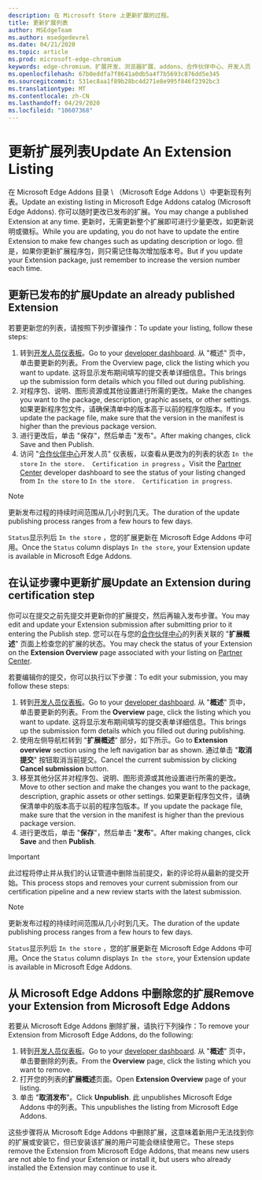 ```yaml
---
description: 在 Microsoft Store 上更新扩展的过程。
title: 更新扩展列表
author: MSEdgeTeam
ms.author: msedgedevrel
ms.date: 04/21/2020
ms.topic: article
ms.prod: microsoft-edge-chromium
keywords: edge-chromium、扩展开发、浏览器扩展、addons、合作伙伴中心、开发人员
ms.openlocfilehash: 67b0eddfa7f8641a0db5a4f7b5693c876dd5e345
ms.sourcegitcommit: 531ec8aa1f89b28bc4d271e8e995f846f2392bc3
ms.translationtype: MT
ms.contentlocale: zh-CN
ms.lasthandoff: 04/29/2020
ms.locfileid: "10607368"
---
```

# <span data-ttu-id="719e2-104">更新扩展列表</span><span class="sxs-lookup"><span data-stu-id="719e2-104">Update An Extension Listing</span></span>  

<span data-ttu-id="719e2-105">在 Microsoft Edge Addons 目录 \ （Microsoft Edge Addons \）中更新现有列表。</span><span class="sxs-lookup"><span data-stu-id="719e2-105">Update an existing listing in Microsoft Edge Addons catalog \(Microsoft Edge Addons\).</span></span>  <span data-ttu-id="719e2-106">你可以随时更改已发布的扩展。</span><span class="sxs-lookup"><span data-stu-id="719e2-106">You may change a published Extension at any time.</span></span>  <span data-ttu-id="719e2-107">更新时，无需更新整个扩展即可进行少量更改，如更新说明或徽标。</span><span class="sxs-lookup"><span data-stu-id="719e2-107">While you are updating, you do not have to update the entire Extension to make few changes such as updating description or logo.</span></span>  <span data-ttu-id="719e2-108">但是，如果你更新扩展程序包，则只需记住每次增加版本号。</span><span class="sxs-lookup"><span data-stu-id="719e2-108">But if you update your Extension package, just remember to increase the version number each time.</span></span>  

## <span data-ttu-id="719e2-109">更新已发布的扩展</span><span class="sxs-lookup"><span data-stu-id="719e2-109">Update an already published Extension</span></span>  

<span data-ttu-id="719e2-110">若要更新您的列表，请按照下列步骤操作：</span><span class="sxs-lookup"><span data-stu-id="719e2-110">To update your listing, follow these steps:</span></span>  

1.  <span data-ttu-id="719e2-111">转到[开发人员仪表板][MicrosoftPartnerCenter]。</span><span class="sxs-lookup"><span data-stu-id="719e2-111">Go to your [developer dashboard][MicrosoftPartnerCenter].</span></span>  <span data-ttu-id="719e2-112">从 "概述" 页中，单击要更新的列表。</span><span class="sxs-lookup"><span data-stu-id="719e2-112">From the Overview page, click the listing which you want to update.</span></span>  <span data-ttu-id="719e2-113">这将显示发布期间填写的提交表单详细信息。</span><span class="sxs-lookup"><span data-stu-id="719e2-113">This brings up the submission form details which you filled out during publishing.</span></span>  
1.  <span data-ttu-id="719e2-114">对程序包、说明、图形资源或其他设置进行所需的更改。</span><span class="sxs-lookup"><span data-stu-id="719e2-114">Make the changes you want to the package, description, graphic assets, or other settings.</span></span>  <span data-ttu-id="719e2-115">如果更新程序包文件，请确保清单中的版本高于以前的程序包版本。</span><span class="sxs-lookup"><span data-stu-id="719e2-115">If you update the package file, make sure that the version in the manifest is higher than the previous package version.</span></span>
1.  <span data-ttu-id="719e2-116">进行更改后，单击 "保存"，然后单击 "发布"。</span><span class="sxs-lookup"><span data-stu-id="719e2-116">After making changes, click Save and then Publish.</span></span>
1.  <span data-ttu-id="719e2-117">访问 "[合作伙伴中心][MicrosoftPartnerCenter]开发人员" 仪表板，以查看从更改为的列表的状态 `In the store` `In the store.  Certification in progress` 。</span><span class="sxs-lookup"><span data-stu-id="719e2-117">Visit the [Partner Center][MicrosoftPartnerCenter] developer dashboard to see the status of your listing changed from `In the store` to `In the store.  Certification in progress`.</span></span>  

> [!NOTE]
> <span data-ttu-id="719e2-118">更新发布过程的持续时间范围从几小时到几天。</span><span class="sxs-lookup"><span data-stu-id="719e2-118">The duration of the update publishing process ranges from a few hours to few days.</span></span>  

<span data-ttu-id="719e2-119">`Status`显示列后 `In the store` ，您的扩展更新在 Microsoft Edge Addons 中可用。</span><span class="sxs-lookup"><span data-stu-id="719e2-119">Once the `Status` column displays `In the store`, your Extension update is available in Microsoft Edge Addons.</span></span>  

## <span data-ttu-id="719e2-120">在认证步骤中更新扩展</span><span class="sxs-lookup"><span data-stu-id="719e2-120">Update an Extension during certification step</span></span>  

<span data-ttu-id="719e2-121">你可以在提交之前先提交并更新你的扩展提交，然后再输入发布步骤。</span><span class="sxs-lookup"><span data-stu-id="719e2-121">You may edit and update your Extension submission after submitting prior to it entering the Publish step.</span></span>  <span data-ttu-id="719e2-122">您可以在与您的[合作伙伴中心][MicrosoftPartnerCenter]的列表关联的 "**扩展概述**" 页面上检查您的扩展的状态。</span><span class="sxs-lookup"><span data-stu-id="719e2-122">You may check the status of your Extension on the **Extension Overview** page associated with your listing on [Partner Center][MicrosoftPartnerCenter].</span></span>  

<span data-ttu-id="719e2-123">若要编辑你的提交，你可以执行以下步骤：</span><span class="sxs-lookup"><span data-stu-id="719e2-123">To edit your submission, you may follow these steps:</span></span>  

1.  <span data-ttu-id="719e2-124">转到[开发人员仪表板][MicrosoftPartnerCenter]。</span><span class="sxs-lookup"><span data-stu-id="719e2-124">Go to your [developer dashboard][MicrosoftPartnerCenter].</span></span>  <span data-ttu-id="719e2-125">从 "**概述**" 页中，单击要更新的列表。</span><span class="sxs-lookup"><span data-stu-id="719e2-125">From the **Overview** page, click the listing which you want to update.</span></span>  <span data-ttu-id="719e2-126">这将显示发布期间填写的提交表单详细信息。</span><span class="sxs-lookup"><span data-stu-id="719e2-126">This brings up the submission form details which you filled out during publishing.</span></span>  
1.  <span data-ttu-id="719e2-127">使用左侧导航栏转到 "**扩展概述**" 部分，如下所示。</span><span class="sxs-lookup"><span data-stu-id="719e2-127">Go to **Extension overview** section using the left navigation bar as shown.</span></span>  <span data-ttu-id="719e2-128">通过单击 "**取消提交**" 按钮取消当前提交。</span><span class="sxs-lookup"><span data-stu-id="719e2-128">Cancel the current submission by clicking **Cancel submission** button.</span></span>  
1.  <span data-ttu-id="719e2-129">移至其他分区并对程序包、说明、图形资源或其他设置进行所需的更改。</span><span class="sxs-lookup"><span data-stu-id="719e2-129">Move to other section and make the changes you want to the package, description, graphic assets or other settings.</span></span>  <span data-ttu-id="719e2-130">如果更新程序包文件，请确保清单中的版本高于以前的程序包版本。</span><span class="sxs-lookup"><span data-stu-id="719e2-130">If you update the package file, make sure that the version in the manifest is higher than the previous package version.</span></span>  
1.  <span data-ttu-id="719e2-131">进行更改后，单击 "**保存**"，然后单击 "**发布**"。</span><span class="sxs-lookup"><span data-stu-id="719e2-131">After making changes, click **Save** and then **Publish**.</span></span>  

> [!IMPORTANT]
> <span data-ttu-id="719e2-132">此过程将停止并从我们的认证管道中删除当前提交，新的评论将从最新的提交开始。</span><span class="sxs-lookup"><span data-stu-id="719e2-132">This process stops and removes your current submission from our certification pipeline and a new review starts with the latest submission.</span></span>  

> [!NOTE]
> <span data-ttu-id="719e2-133">更新发布过程的持续时间范围从几小时到几天。</span><span class="sxs-lookup"><span data-stu-id="719e2-133">The duration of the update publishing process ranges from a few hours to few days.</span></span>  

<span data-ttu-id="719e2-134">`Status`显示列后 `In the store` ，您的扩展更新在 Microsoft Edge Addons 中可用。</span><span class="sxs-lookup"><span data-stu-id="719e2-134">Once the `Status` column displays `In the store`, your Extension update is available in Microsoft Edge Addons.</span></span>  

## <span data-ttu-id="719e2-135">从 Microsoft Edge Addons 中删除您的扩展</span><span class="sxs-lookup"><span data-stu-id="719e2-135">Remove your Extension from Microsoft Edge Addons</span></span>  

<span data-ttu-id="719e2-136">若要从 Microsoft Edge Addons 删除扩展，请执行下列操作：</span><span class="sxs-lookup"><span data-stu-id="719e2-136">To remove your Extension from Microsoft Edge Addons, do the following:</span></span>  

1.  <span data-ttu-id="719e2-137">转到[开发人员仪表板][MicrosoftPartnerCenter]。</span><span class="sxs-lookup"><span data-stu-id="719e2-137">Go to your [developer dashboard][MicrosoftPartnerCenter].</span></span>  <span data-ttu-id="719e2-138">从 "**概述**" 页中，单击要删除的列表。</span><span class="sxs-lookup"><span data-stu-id="719e2-138">From the **Overview** page, click the listing which you want to remove.</span></span>  
1.  <span data-ttu-id="719e2-139">打开您的列表的**扩展概述**页面。</span><span class="sxs-lookup"><span data-stu-id="719e2-139">Open **Extension Overview** page of your listing.</span></span>  
1.  <span data-ttu-id="719e2-140">单击 "**取消发布**"。</span><span class="sxs-lookup"><span data-stu-id="719e2-140">Click **Unpublish**.</span></span>  <span data-ttu-id="719e2-141">此 unpublishes Microsoft Edge Addons 中的列表。</span><span class="sxs-lookup"><span data-stu-id="719e2-141">This unpublishes the listing from Microsoft Edge Addons.</span></span>  

<span data-ttu-id="719e2-142">这些步骤将从 Microsoft Edge Addons 中删除扩展，这意味着新用户无法找到你的扩展或安装它，但已安装该扩展的用户可能会继续使用它。</span><span class="sxs-lookup"><span data-stu-id="719e2-142">These steps remove the Extension from Microsoft Edge Addons, that means new users are not able to find your Extension or install it, but users who already installed the Extension may continue to use it.</span></span>  

<!-- image links -->  

<!-- links -->  

[MicrosoftPartnerCenter]: https://partner.microsoft.com/dashboard/microsoftedge/public/login?ref=dd "合作伙伴中心"  
